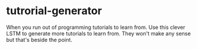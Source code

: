 # tutrorial-generator
When you run out of programming tutorials to learn from. Use this clever LSTM to generate more tutorials to learn from. They won't make any sense but that's beside the point.
